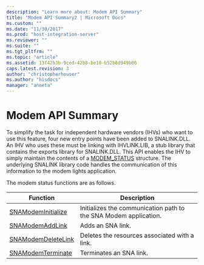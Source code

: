 ```yaml
---
description: "Learn more about: Modem API Summary"
title: "Modem API Summary2 | Microsoft Docs"
ms.custom: ""
ms.date: "11/30/2017"
ms.prod: "host-integration-server"
ms.reviewer: ""
ms.suite: ""
ms.tgt_pltfrm: ""
ms.topic: "article"
ms.assetid: 13f42b3b-9ced-42b8-be10-b52b8d949b06
caps.latest.revision: 3
author: "christopherhouser"
ms.author: "hisdocs"
manager: "anneta"
---
```

# Modem API Summary
To simplify the task for independent hardware vendors (IHVs) who want to use this feature, four new entry points have been added to SNALINK.DLL. An IHV who uses these must be linking with IHVLINK.LIB, a stub library that contains the exports library for SNALINK.DLL. This API enables the IHV to simply maintain the contents of a [MODEM_STATUS](./modem-status1.md) structure. The underlying SNALINK library code handles the communication of this information to the modem lights application.  
  
 The modem status functions are as follows.  
  
|Function|Description|  
|--------------|-----------------|  
|[SNAModemInitialize](./snamodeminitialize2.md)|Initializes the communication path to the SNA Modem application.|  
|[SNAModemAddLink](./snamodemaddlink1.md)|Adds an SNA link.|  
|[SNAModemDeleteLink](./snamodemdeletelink2.md)|Deletes the resources associated with a link.|  
|[SNAModemTerminate](./snamodemterminate1.md)|Terminates an SNA link.|
